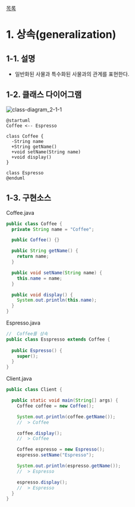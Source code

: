 [목록](https://github.com/JungInBaek/TIL/blob/main/README.md)

# 1. 상속(generalization)

## 1-1. 설명
  - 일반화된 사물과 특수화된 사물과의 관계를 표현한다.

## 1-2. 클래스 다이어그램
![class-diagram_2-1-1](http://www.plantuml.com/plantuml/proxy?src=https://raw.githubusercontent.com/JungInBaek/TIL/main/DesignPattern/ClassDiagram/class-diagram_2-1-1.puml)

```plantuml
@startuml
Coffee <-- Espresso

class Coffee {
  -String name
  +String getName()
  +void setName(String name)
  +void display()
}

class Espresso
@enduml
```

## 1-3. 구현소스
Coffee.java
```java
public class Coffee {
  private String name = "Coffee";

  public Coffee() {}

  public String getName() {
    return name;
  }

  public void setName(String name) {
    this.name = name;
  }

  public void display() {
    System.out.println(this.name);
  }
}
```

Espresso.java
```java
//  Coffee를 상속
public class Esspresso extends Coffee {
  
  public Espresso() {
    super();
  }
}
```

Client.java
```java
public class Client {

  public static void main(String[] args) {
    Coffee coffee = new Coffee();

    System.out.println(coffee.getName());
    //  > Coffee

    coffee.display();
    //  > Coffee

    Coffee espresso = new Espresso();
    espresso.setName("Espresso");

    System.out.println(espresso.getName());
    //  > Espresso

    espresso.display();
    //  > Espresso
  }
}
```